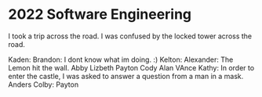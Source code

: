 # 2022 Software Engineering
I took a trip across the road.
I was confused by the locked tower across the road.

Kaden:
Brandon: I dont know what im doing. :)
Kelton:
Alexander: The Lemon hit the wall.
Abby
Lizbeth
Payton
Cody
Alan
VAnce
Kathy: In order to enter the castle, I was asked to answer a question from a man in a mask.  
Anders
Colby:
Payton
